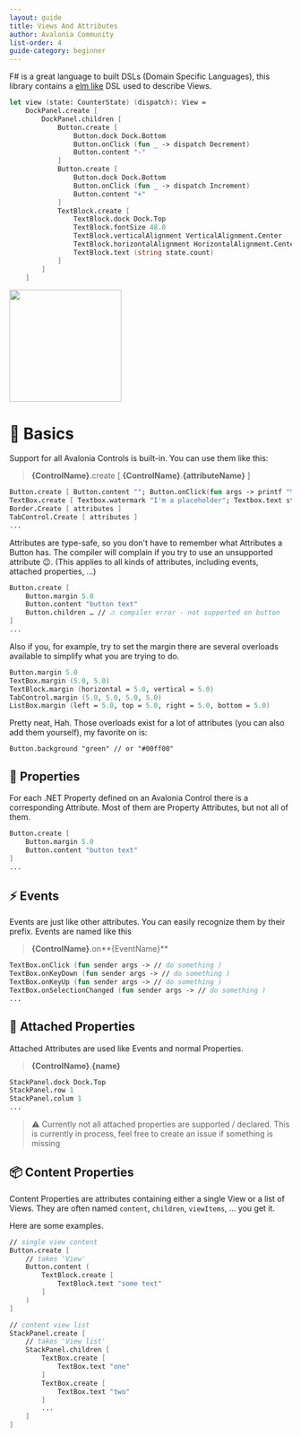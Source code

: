 ```yaml
---
layout: guide
title: Views And Attributes
author: Avalonia Community
list-order: 4
guide-category: beginner
---
```

F# is a great language to built DSLs (Domain Specific Languages), this library contains a [elm like](https://package.elm-lang.org/packages/elm/html/latest/) DSL used to describe Views.

```fsharp
let view (state: CounterState) (dispatch): View =
    DockPanel.create [
        DockPanel.children [
            Button.create [
                Button.dock Dock.Bottom
                Button.onClick (fun _ -> dispatch Decrement)
                Button.content "-"
            ]
            Button.create [
                Button.dock Dock.Bottom
                Button.onClick (fun _ -> dispatch Increment)
                Button.content "+"
            ]
            TextBlock.create [
                TextBlock.dock Dock.Top
                TextBlock.fontSize 48.0
                TextBlock.verticalAlignment VerticalAlignment.Center
                TextBlock.horizontalAlignment HorizontalAlignment.Center
                TextBlock.text (string state.count)
            ]
        ]
    ]
```

<img width="200" src="https://raw.githubusercontent.com/AvaloniaCommunity/Avalonia.FuncUI/master/github/img/counter_screenshot.png"/>

# 🔰 Basics

Support for all Avalonia Controls is built-in. You can use them like this:
> **{ControlName}**.create [ **{ControlName}**.**{attributeName}** ]

```fsharp
Button.create [ Button.content ""; Button.onClick(fun args -> printf "%A" args) ]
TextBox.create [ Textbox.watermark "I'm a placeholder"; Textbox.text state.textboxValue ]
Border.Create [ attributes ]
TabControl.Create [ attributes ]
...
```

Attributes are type-safe, so you don't have to remember what Attributes a Button has. The compiler will complain if you try to use an unsupported attribute 😉. (This applies to all kinds of attributes, including events, attached properties, ...)

```fsharp
Button.create [
    Button.margin 5.0
    Button.content "button text"
    Button.children … // ⚠ compiler error - not supported on button
]
...
```

Also if you, for example, try to set the margin there are several overloads available to simplify what you are trying to do.

```fsharp
Button.margin 5.0
TextBox.margin (5.0, 5.0)
TextBlock.margin (horizontal = 5.0, vertical = 5.0)
TabControl.margin (5.0, 5.0, 5.0, 5.0)
ListBox.margin (left = 5.0, top = 5.0, right = 5.0, bottom = 5.0)
```
Pretty neat, Hah. Those overloads exist for a lot of attributes (you can also add them yourself), my favorite on is:
```
Button.background "green" // or "#00ff00"
```
## 🔧 Properties
For each .NET Property defined on an Avalonia Control there is a corresponding Attribute. Most of them are Property Attributes, but not all of them.

```fsharp
Button.create [
    Button.margin 5.0
    Button.content "button text"
]
...
```

## ⚡ Events
Events are just like other attributes. You can easily recognize them by their prefix. Events are named like this
> **{ControlName}**.on**{EventName}**
```fsharp
TextBox.onClick (fun sender args -> // do something )
TextBox.onKeyDown (fun sender args -> // do something )
TextBox.onKeyUp (fun sender args -> // do something )
TextBox.onSelectionChanged (fun sender args -> // do something )
...
```
## 🧲 Attached Properties
Attached Attributes are used like Events and normal Properties.
> **{ControlName}**.**{name}**
```fsharp
StackPanel.dock Dock.Top
StackPanel.row 1
StackPanel.colum 1
...
```
> ⚠ Currently not all attached properties are supported / declared. This is currently in process, feel free to create an issue if something is missing

## 📦 Content Properties
Content Properties are attributes containing either a single View or a list of Views. They are often named `content`, `children`, `viewItems`, … you get it.

Here are some examples.
``` fsharp
// single view content
Button.create [
    // takes 'View'
    Button.content (
        TextBlock.create [
            TextBlock.text "some text"
        ]
    )
]

// content view list
StackPanel.create [
    // takes 'View list'
    StackPanel.children [
        TextBox.create [
            TextBox.text "one"
        ]
        TextBox.create [
            TextBox.text "two"
        ]
        ...
    ]
]

```

